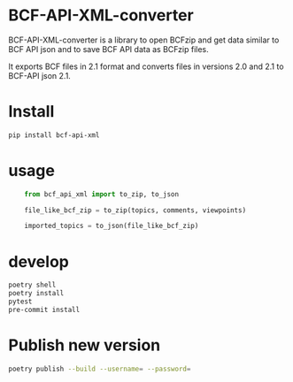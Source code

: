 BCF-API-XML-converter
=====================

BCF-API-XML-converter is a library to open BCFzip and get data similar to BCF API json and to save BCF API data as BCFzip files.

It exports BCF files in 2.1 format and converts files in versions 2.0 and 2.1 to BCF-API json 2.1.


# Install
```bash
pip install bcf-api-xml
```

# usage
```python
    from bcf_api_xml import to_zip, to_json

    file_like_bcf_zip = to_zip(topics, comments, viewpoints)

    imported_topics = to_json(file_like_bcf_zip)
```

# develop
```bash
poetry shell
poetry install
pytest
pre-commit install
```

# Publish new version
```bash
poetry publish --build --username= --password=
```
